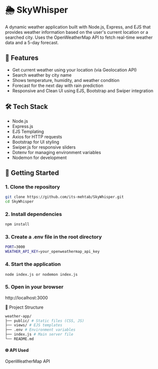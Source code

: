 # 🌦️ SkyWhisper

A dynamic weather application built with Node.js, Express, and EJS that provides weather information based on the user's current location or a searched city. Uses the OpenWeatherMap API to fetch real-time weather data and a 5-day forecast.

## 🔧 Features

- Get current weather using your location (via Geolocation API)
- Search weather by city name
- Shows temperature, humidity, and weather condition
- Forecast for the next day with rain prediction
- Responsive and Clean UI using EJS, Bootstrap and Swiper integration

## 🛠️ Tech Stack

- Node.js
- Express.js
- EJS Templating
- Axios for HTTP requests
- Bootstrap for UI styling
- Swiper.js for responsive sliders
- Dotenv for managing environment variables
- Nodemon for development

## 🚀 Getting Started

### 1. Clone the repository

```bash
git clone https://github.com/its-mehtab/SkyWhisper.git
cd SkyWhisper
```

### 2. Install dependencies

```bash
npm install
```

### 3. Create a .env file in the root directory

```bash
PORT=3000
WEATHER_API_KEY=your_openweathermap_api_key
```

### 4. Start the application

```bash
node index.js or nodemon index.js
```

### 5. Open in your browser

http://localhost:3000

📁 Project Structure

```bash
weather-app/
├── public/ # Static files (CSS, JS)
├── views/ # EJS templates
├── .env # Environment variables
├── index.js # Main server file
└── README.md
```

#### 🌐 API Used

OpenWeatherMap API
